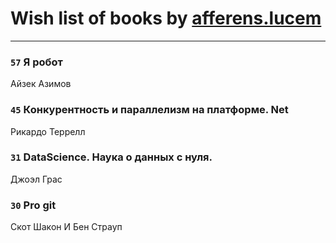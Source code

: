 # Wish list of books by [afferens.lucem](http://vk.com/id196071655)
---

### `57` Я робот
Айзек Азимов

### `45` Конкурентность и параллелизм на платформе. Net
Рикардо Террелл

### `31` DataScience. Наука о данных с нуля.
Джоэл Грас

### `30` Pro git
Скот Шакон И Бен Страуп

